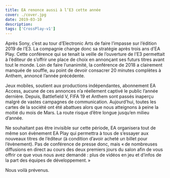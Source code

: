 ```yaml
---
title: EA renonce aussi à l’E3 cette année
cover: ./cover.jpg
date: 2019-03-10
description: 
tags: ['CrossPlay-v1']
---
```




Après Sony, c’est au tour d’Electronic Arts de faire l’impasse sur l’édition 2019 de l’E3. La compagnie change donc sa stratégie après trois ans d’EA Play. Cette conférence qui se tenait la veille de l’ouverture de l’E3 permettait à l’éditeur de s’offrir une place de choix en annonçant ses futurs titres avant tout le monde. Loin de faire l’unanimité, la conférence de 2018 a clairement manquée de souffle, au point de devoir consacrer 20 minutes complètes à Anthem, annoncé l’année précédente.

Jeux mobiles, soutient aux productions indépendantes, abonnement EA Access, aucune de ces annonces n’a réellement captivé le public l’année dernière. Depuis, Battlefield V, FIFA 19 et Anthem sont passés inaperçu malgré de vastes campagnes de communication. Aujourd’hui, toutes les cartes de la société ont été abattues alors que nous atteignons à peine la moitié du mois de Mars. La route risque d’être longue jusqu’en milieu d’année.

Ne souhaitant pas être invisible sur cette période, EA organisera tout de même son évènement EA Play qui permettra à tous de s’essayer aux nouveaux titres de l’éditeur (à condition d’avoir acheté un billet pour l’évènement). Pas de conférence de presse donc, mais « de nombreuses diffusions en direct au cours des deux premiers jours du salon afin de vous offrir ce que vous nous avez demandé : plus de vidéos en jeu et d’infos de la part des équipes de développement. »

Nous voilà prévenus. 

